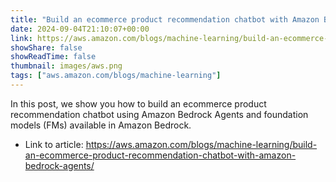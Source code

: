 ```yaml
---
title: "Build an ecommerce product recommendation chatbot with Amazon Bedrock Agents"
date: 2024-09-04T21:10:07+00:00
link: https://aws.amazon.com/blogs/machine-learning/build-an-ecommerce-product-recommendation-chatbot-with-amazon-bedrock-agents/
showShare: false
showReadTime: false
thumbnail: images/aws.png
tags: ["aws.amazon.com/blogs/machine-learning"]
---
```

In this post, we show you how to build an ecommerce product recommendation chatbot using Amazon Bedrock Agents and foundation models (FMs) available in Amazon Bedrock.

- Link to article: https://aws.amazon.com/blogs/machine-learning/build-an-ecommerce-product-recommendation-chatbot-with-amazon-bedrock-agents/